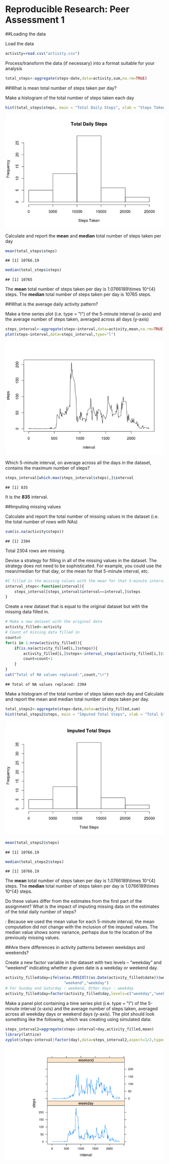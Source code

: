 # Reproducible Research: Peer Assessment 1

##Loading the data


Load the data

```r
activity=read.csv("activity.csv")
```
Process/transform the data (if necessary) into a format suitable for your analysis

```r
total_steps<-aggregate(steps~date,data=activity,sum,na.rm=TRUE)
```

##What is mean total number of steps taken per day?

Make a histogram of the total number of steps taken each day

```r
hist(total_steps$steps, main = "Total Daily Steps", xlab = "Steps Taken")
```

![](figure/unnamed-chunk-3-1.png)

Calculate and report the **mean** and **median** total number of steps taken 
per day 


```r
mean(total_steps$steps)
```

```
## [1] 10766.19
```

```r
median(total_steps$steps)
```

```
## [1] 10765
```
The **mean** total number of steps taken per day is 
    1.0766189\times 10^{4} steps.
The **median** total number of steps taken per day is 
    10765 steps.
    
##What is the average daily activity pattern?


Make a time series plot (i.e. type = "l") of the 5-minute interval (x-axis) and the average number of steps taken, averaged across all days (y-axis)


```r
steps_interval<-aggregate(steps~interval,data=activity,mean,na.rm=TRUE)
plot(steps~interval,data=steps_interval,type="l")
```

![](figure/unnamed-chunk-5-1.png)

Which 5-minute interval, on average across all the days in the dataset, contains the maximum number of steps? 

```r
steps_interval[which.max(steps_interval$steps),]$interval
```

```
## [1] 835
```

It is the **835** interval.

##Imputing missing values


Calculate and report the total number of missing values in the dataset (i.e. the total number of rows with NAs)

```r
sum(is.na(activity$steps))
```

```
## [1] 2304
```
Total 2304 rows are missing.

Devise a strategy for filling in all of the missing values in the dataset. The strategy does not need to be sophisticated. For example, you could use the mean/median for that day, or the mean for that 5-minute interval, etc.


```r
#I filled in the missing values with the mean for that 5-minute interval.
interval_steps<-function(interval){
    steps_interval[steps_interval$interval==interval,]$steps
}
```

Create a new dataset that is equal to the original dataset but with the missing data filled in.


```r
# Make a new dataset with the original data
activity_filled<-activity
# Count of missing data filled in
count=0
for(i in 1:nrow(activity_filled)){
    if(is.na(activity_filled[i,]$steps)){
        activity_filled[i,]$steps<-interval_steps(activity_filled[i,]$interval)
        count=count+1
    }
}
cat("Total of NA values replaced:",count,"\r")  
```

```
## Total of NA values replaced: 2304 
```

Make a histogram of the total number of steps taken each day and Calculate and report the mean and median total number of steps taken per day. 

```r
total_steps2<-aggregate(steps~date,data=activity_filled,sum)
hist(total_steps2$steps, main = "Imputed Total Steps", xlab = "Total Steps")
```

![](figure/unnamed-chunk-10-1.png)

```r
mean(total_steps2$steps)
```

```
## [1] 10766.19
```

```r
median(total_steps2$steps)
```

```
## [1] 10766.19
```
The **mean** total number of steps taken per day is 
1.0766189\times 10^{4} steps.
The **median** total number of steps taken per day is 
1.0766189\times 10^{4} steps.

Do these values differ from the estimates from the first part of the assignment? What is the impact of imputing missing data on the estimates of the total daily number of steps?

: Because we used the mean value for each 5-minute interval, the mean computation did not change with the inclusion of the imputed values.  The median value shows some variance, perhaps due to the location of the previously missing values.

##Are there differences in activity patterns between weekdays and weekends?


Create a new factor variable in the dataset with two levels – “weekday” and “weekend” indicating whether a given date is a weekday or weekend day.

```r
activity_filled$day=ifelse(as.POSIXlt(as.Date(activity_filled$date))$wday%%6==0,
                          "weekend","weekday")
# For Sunday and Saturday : weekend, Other days : weekday 
activity_filled$day=factor(activity_filled$day,levels=c("weekday","weekend"))
```


Make a panel plot containing a time series plot (i.e. type = "l") of the 5-minute interval (x-axis) and the average number of steps taken, averaged across all weekday days or weekend days (y-axis). The plot should look something like the following, which was creating using simulated data:

```r
steps_interval2=aggregate(steps~interval+day,activity_filled,mean)
library(lattice)
xyplot(steps~interval|factor(day),data=steps_interval2,aspect=1/2,type="l")
```

![](figure/unnamed-chunk-12-1.png)
